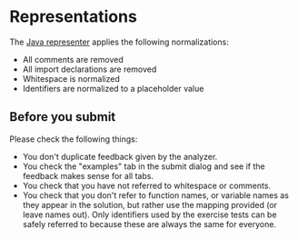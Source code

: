 # Representations

The [Java representer][github-java-representer] applies the following normalizations:

- All comments are removed
- All import declarations are removed
- Whitespace is normalized
- Identifiers are normalized to a placeholder value

## Before you submit

Please check the following things:

- You don't duplicate feedback given by the analyzer.
- You check the "examples" tab in the submit dialog and see if the feedback makes sense for all tabs.
- You check that you have not referred to whitespace or comments.
- You check that you don't refer to function names, or variable names as they appear in the solution, but rather use the mapping provided (or leave names out).
  Only identifiers used by the exercise tests can be safely referred to because these are always the same for everyone.

[github-java-representer]: https://github.com/exercism/java-representer
